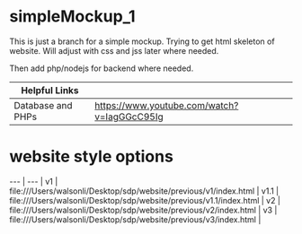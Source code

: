 # simpleMockup_1
This is just a branch for a simple mockup. Trying to get html skeleton of website. Will adjust with css and jss later where needed.

Then add php/nodejs for backend where needed.

Helpful Links | |
--- | --- |
Database and PHPs | https://www.youtube.com/watch?v=IagGGcC95Ig |

# website style options
--- | --- |
v1 | file:///Users/walsonli/Desktop/sdp/website/previous/v1/index.html |
v1.1 | file:///Users/walsonli/Desktop/sdp/website/previous/v1.1/index.html |
v2 | file:///Users/walsonli/Desktop/sdp/website/previous/v2/index.html |
v3 | file:///Users/walsonli/Desktop/sdp/website/previous/v3/index.html |